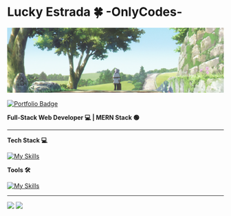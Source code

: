 # Lucky Estrada 🍀 -OnlyCodes-
![Alt text](assets/FrierenWallpaper.png)

<a href="https://lucky-estrada.vercel.app/"><img  src="https://img.shields.io/badge/Portfolio-blue?style=for-the-badge" alt="Portfolio Badge" /></a>

**Full-Stack Web Developer 💻 | MERN Stack 🟢**

<hr></hr>

**Tech Stack 💻**

[![My Skills](https://skillicons.dev/icons?i=mongodb,express,react,nodejs,ts,tailwind,redux,cs,java,nextjs,py)](https://skillicons.dev)

**Tools 🛠️**

[![My Skills](https://skillicons.dev/icons?i=git,npm,postman,vite,vscode,androidstudio,visualstudio,idea,figma,github,notion,vercel,bash)](https://skillicons.dev)

<hr></hr>

<p><img src="https://github-readme-stats.vercel.app/api/top-langs/?username=STI-TakoYucky&theme=react&hide_border=false&include_all_commits=true&count_private=false&layout=compact"> <img src="https://github-readme-streak-stats.herokuapp.com/?user=STI-TakoYucky&theme=react&hide_border=false"> </p>

<!-- Proudly created with GPRM ( https://gprm.itsvg.in ) -->


